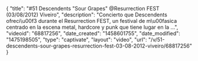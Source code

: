 {
    "title": "#51 Descendents \"Sour Grapes\" @Resurrection FEST (03\/08\/2012) Viveiro",
    "description": "Concierto que Descendents ofreci\u00f3 durante el Resurrection FEST, un festival de m\u00fasica centrado en la escena metal, hardcore y punk que tiene lugar en la ...",
    "videoid": "68817256",
    "date_created": "1458601755",
    "date_modified": "1475198505",
    "type": "captivate",
    "layout": "video",
    "url": "\/v\/51-descendents-sour-grapes-resurrection-fest-03-08-2012-viveiro\/68817256"
}